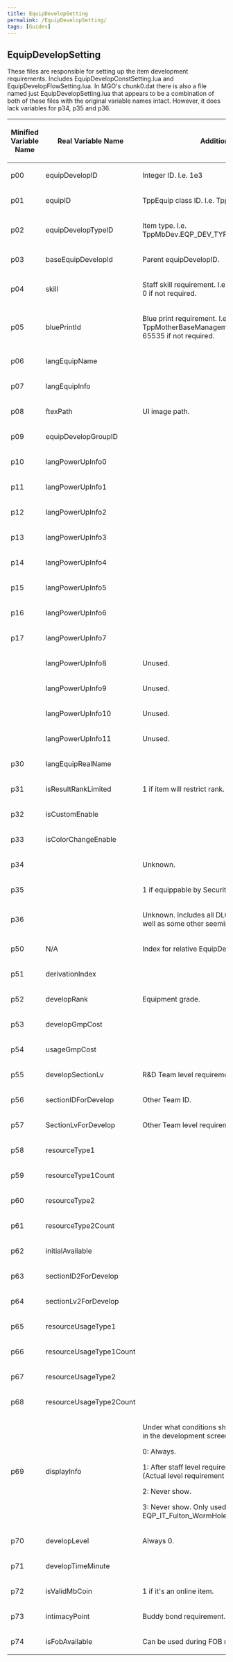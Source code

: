 ```yaml
---
title: EquipDevelopSetting
permalink: /EquipDevelopSetting/
tags: [Guides]
---
```


## EquipDevelopSetting

These files are responsible for setting up the item development
requirements. Includes EquipDevelopConstSetting.lua and
EquipDevelopFlowSetting.lua. In MGO's chunk0.dat there is also a file
named just EquipDevelopSetting.lua that appears to be a combination of
both of these files with the original variable names intact. However, it
does lack variables for p34, p35 and p36.

<table>
<thead>
<tr class="header">
<th><p>Minified Variable Name</p></th>
<th><p>Real Variable Name</p></th>
<th><p>Additional Info</p></th>
</tr>
</thead>
<tbody>
<tr class="odd">
<td><p>p00</p></td>
<td><p>equipDevelopID</p></td>
<td><p>Integer ID. I.e. 1e3</p></td>
</tr>
<tr class="even">
<td><p>p01</p></td>
<td><p>equipID</p></td>
<td><p>TppEquip class ID. I.e. TppEquip.EQP_WP_10101</p></td>
</tr>
<tr class="odd">
<td><p>p02</p></td>
<td><p>equipDevelopTypeID</p></td>
<td><p>Item type. I.e. TppMbDev.EQP_DEV_TYPE_Handgun</p></td>
</tr>
<tr class="even">
<td><p>p03</p></td>
<td><p>baseEquipDevelopId</p></td>
<td><p>Parent equipDevelopID.</p></td>
</tr>
<tr class="odd">
<td><p>p04</p></td>
<td><p>skill</p></td>
<td><p>Staff skill requirement. I.e. "SuppressorEngineer." 0 if not required.</p></td>
</tr>
<tr class="even">
<td><p>p05</p></td>
<td><p>bluePrintId</p></td>
<td><p>Blue print requirement. I.e. TppMotherBaseManagementConst.DESIGN_2000. 65535 if not required.</p></td>
</tr>
<tr class="odd">
<td><p>p06</p></td>
<td><p>langEquipName</p></td>
<td></td>
</tr>
<tr class="even">
<td><p>p07</p></td>
<td><p>langEquipInfo</p></td>
<td></td>
</tr>
<tr class="odd">
<td><p>p08</p></td>
<td><p>ftexPath</p></td>
<td><p>UI image path.</p></td>
</tr>
<tr class="even">
<td><p>p09</p></td>
<td><p>equipDevelopGroupID</p></td>
<td></td>
</tr>
<tr class="odd">
<td><p>p10</p></td>
<td><p>langPowerUpInfo0</p></td>
<td></td>
</tr>
<tr class="even">
<td><p>p11</p></td>
<td><p>langPowerUpInfo1</p></td>
<td></td>
</tr>
<tr class="odd">
<td><p>p12</p></td>
<td><p>langPowerUpInfo2</p></td>
<td></td>
</tr>
<tr class="even">
<td><p>p13</p></td>
<td><p>langPowerUpInfo3</p></td>
<td></td>
</tr>
<tr class="odd">
<td><p>p14</p></td>
<td><p>langPowerUpInfo4</p></td>
<td></td>
</tr>
<tr class="even">
<td><p>p15</p></td>
<td><p>langPowerUpInfo5</p></td>
<td></td>
</tr>
<tr class="odd">
<td><p>p16</p></td>
<td><p>langPowerUpInfo6</p></td>
<td></td>
</tr>
<tr class="even">
<td><p>p17</p></td>
<td><p>langPowerUpInfo7</p></td>
<td></td>
</tr>
<tr class="odd">
<td></td>
<td><p>langPowerUpInfo8</p></td>
<td><p>Unused.</p></td>
</tr>
<tr class="even">
<td></td>
<td><p>langPowerUpInfo9</p></td>
<td><p>Unused.</p></td>
</tr>
<tr class="odd">
<td></td>
<td><p>langPowerUpInfo10</p></td>
<td><p>Unused.</p></td>
</tr>
<tr class="even">
<td></td>
<td><p>langPowerUpInfo11</p></td>
<td><p>Unused.</p></td>
</tr>
<tr class="odd">
<td><p>p30</p></td>
<td><p>langEquipRealName</p></td>
<td></td>
</tr>
<tr class="even">
<td><p>p31</p></td>
<td><p>isResultRankLimited</p></td>
<td><p>1 if item will restrict rank.</p></td>
</tr>
<tr class="odd">
<td><p>p32</p></td>
<td><p>isCustomEnable</p></td>
<td></td>
</tr>
<tr class="even">
<td><p>p33</p></td>
<td><p>isColorChangeEnable</p></td>
<td></td>
</tr>
<tr class="odd">
<td><p>p34</p></td>
<td><p><Name Missing/Unknown></p></td>
<td><p>Unknown.</p></td>
</tr>
<tr class="even">
<td><p>p35</p></td>
<td><p><Name Missing/Unknown></p></td>
<td><p>1 if equippable by Security Team staff.</p></td>
</tr>
<tr class="odd">
<td><p>p36</p></td>
<td><p><Name Missing/Unknown></p></td>
<td><p>Unknown. Includes all DLC and unusable items. As well as some other seemingly random items.</p></td>
</tr>
<tr class="even">
<td><p>p50</p></td>
<td><p>N/A</p></td>
<td><p>Index for relative EquipDevelopConstSetting.</p></td>
</tr>
<tr class="odd">
<td><p>p51</p></td>
<td><p>derivationIndex</p></td>
<td></td>
</tr>
<tr class="even">
<td><p>p52</p></td>
<td><p>developRank</p></td>
<td><p>Equipment grade.</p></td>
</tr>
<tr class="odd">
<td><p>p53</p></td>
<td><p>developGmpCost</p></td>
<td></td>
</tr>
<tr class="even">
<td><p>p54</p></td>
<td><p>usageGmpCost</p></td>
<td></td>
</tr>
<tr class="odd">
<td><p>p55</p></td>
<td><p>developSectionLv</p></td>
<td><p>R&amp;D Team level requirement.</p></td>
</tr>
<tr class="even">
<td><p>p56</p></td>
<td><p>sectionIDForDevelop</p></td>
<td><p>Other Team ID.</p></td>
</tr>
<tr class="odd">
<td><p>p57</p></td>
<td><p>SectionLvForDevelop</p></td>
<td><p>Other Team level requirement.</p></td>
</tr>
<tr class="even">
<td><p>p58</p></td>
<td><p>resourceType1</p></td>
<td></td>
</tr>
<tr class="odd">
<td><p>p59</p></td>
<td><p>resourceType1Count</p></td>
<td></td>
</tr>
<tr class="even">
<td><p>p60</p></td>
<td><p>resourceType2</p></td>
<td></td>
</tr>
<tr class="odd">
<td><p>p61</p></td>
<td><p>resourceType2Count</p></td>
<td></td>
</tr>
<tr class="even">
<td><p>p62</p></td>
<td><p>initialAvailable</p></td>
<td></td>
</tr>
<tr class="odd">
<td><p>p63</p></td>
<td><p>sectionID2ForDevelop</p></td>
<td></td>
</tr>
<tr class="even">
<td><p>p64</p></td>
<td><p>sectionLv2ForDevelop</p></td>
<td></td>
</tr>
<tr class="odd">
<td><p>p65</p></td>
<td><p>resourceUsageType1</p></td>
<td></td>
</tr>
<tr class="even">
<td><p>p66</p></td>
<td><p>resourceUsageType1Count</p></td>
<td></td>
</tr>
<tr class="odd">
<td><p>p67</p></td>
<td><p>resourceUsageType2</p></td>
<td></td>
</tr>
<tr class="even">
<td><p>p68</p></td>
<td><p>resourceUsageType2Count</p></td>
<td></td>
</tr>
<tr class="odd">
<td><p>p69</p></td>
<td><p>displayInfo</p></td>
<td><p>Under what conditions should this item be shown in the development screen.</p>
<p>0: Always.</p>
<p>1: After staff level requirement has been met. (Actual level requirement is unknown.)</p>
<p>2: Never show.</p>
<p>3: Never show. Only used on EQP_IT_Fulton_WormHole entries.</p></td>
</tr>
<tr class="even">
<td><p>p70</p></td>
<td><p>developLevel</p></td>
<td><p>Always 0.</p></td>
</tr>
<tr class="odd">
<td><p>p71</p></td>
<td><p>developTimeMinute</p></td>
<td></td>
</tr>
<tr class="even">
<td><p>p72</p></td>
<td><p>isValidMbCoin</p></td>
<td><p>1 if it's an online item.</p></td>
</tr>
<tr class="odd">
<td><p>p73</p></td>
<td><p>intimacyPoint</p></td>
<td><p>Buddy bond requirement.</p></td>
</tr>
<tr class="even">
<td><p>p74</p></td>
<td><p>isFobAvailable</p></td>
<td><p>Can be used during FOB missions.</p></td>
</tr>
</tbody>
</table>
